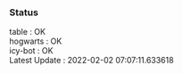 ### Status


table : OK  
hogwarts : OK  
icy-bot : OK  
Latest Update : 2022-02-02 07:07:11.633618
